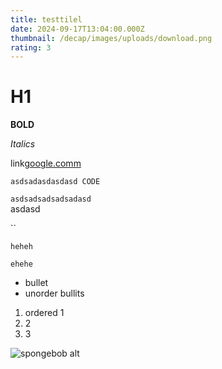 ```yaml
---
title: testtilel
date: 2024-09-17T13:04:00.000Z
thumbnail: /decap/images/uploads/download.png
rating: 3
---
```

# H1

**BOLD**

*Italics*

link[google.comm](google.comm)

`asdsadasdasdasd CODE`

`asdsadsadsadsadasd`\
asdasd

``

```
heheh

ehehe
```

* bullet
* unorder bullits

1. ordered 1
2. 2
3. 3

![spongebob alt](/decap/images/uploads/summer-water.png "spongebob title")

